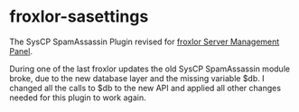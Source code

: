 froxlor-sasettings
==================

The SysCP SpamAssassin Plugin revised for [froxlor Server Management Panel](http://www.froxlor.org/).

During one of the last froxlor updates the old SysCP SpamAssassin module broke, due to the new database layer and the missing variable $db. I changed all the calls to $db to the new API and applied all other changes needed for this plugin to work again.
